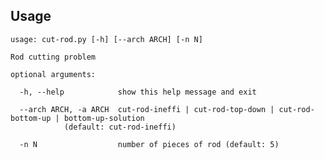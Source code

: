 ## Usage

	usage: cut-rod.py [-h] [--arch ARCH] [-n N]

	Rod cutting problem

	optional arguments:

	  -h, --help            show this help message and exit

	  --arch ARCH, -a ARCH  cut-rod-ineffi | cut-rod-top-down | cut-rod-bottom-up | bottom-up-solution 
	  			(default: cut-rod-ineffi)

	  -n N                  number of pieces of rod (default: 5)

